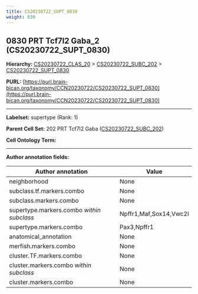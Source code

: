 ```yaml
---
title: CS20230722_SUPT_0830
weight: 830
---
```

## 0830 PRT Tcf7l2 Gaba_2 (CS20230722_SUPT_0830)
<b>Hierarchy: </b>
[CS20230722_CLAS_20](../CS20230722_CLAS_20) >
[CS20230722_SUBC_202](../CS20230722_SUBC_202) >
[CS20230722_SUPT_0830](../CS20230722_SUPT_0830)

**PURL:** [https://purl.brain-bican.org/taxonomy/CCN20230722/CS20230722_SUPT_0830](https://purl.brain-bican.org/taxonomy/CCN20230722/CS20230722_SUPT_0830)

---


**Labelset:** supertype (Rank: 1)

**Parent Cell Set:** 202 PRT Tcf7l2 Gaba ([CS20230722_SUBC_202](../CS20230722_SUBC_202))



**Cell Ontology Term:** 

[MARKER GENES.]: #


---

[TRANSFERRED ANNOTATIONS.]: #


[AUTHOR ANNOTATION FIELDS.]: #


**Author annotation fields:**

| Author annotation | Value |
|-------------------|-------|
|neighborhood|None|
|subclass.tf.markers.combo|None|
|subclass.markers.combo|None|
|supertype.markers.combo _within subclass_|Npffr1,Maf,Sox14,Vwc2l|
|supertype.markers.combo|Pax3,Npffr1|
|anatomical_annotation|None|
|merfish.markers.combo|None|
|cluster.TF.markers.combo|None|
|cluster.markers.combo _within subclass_|None|
|cluster.markers.combo|None|
